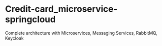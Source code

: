 # Credit-card_microservice-springcloud
Complete architecture with Microservices, Messaging Services, RabbitMQ, Keycloak
